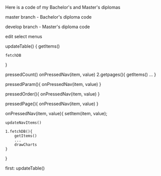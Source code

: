 Here is a code of my Bachelor's and Master's diplomas

master branch - Bachelor's diploma code

develop branch - Master's diploma code





edit select menus



updateTable()
{
    getItems()

    fetchDB
}


pressedCount()
  onPressedNav(item, value)
 2.getpages(){
    getItems()
    ...
 }
 

 pressedParam(){
onPressedNav(item, value)
 }

 pressedOrder(){
onPressedNav(item, value)
 }

 pressedPage(){
    onPressedNav(item, value)
 }

 onPressedNav(item, value){
    setItem(item, value);

    updateNavItems()

    1.fetchDB(){
        getItems()
        ...
        drawCharts
    }
 }


 first: 
    updateTable() 

